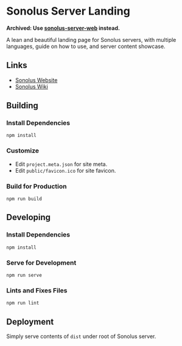 # Sonolus Server Landing

**Archived: Use [sonolus-server-web](https://github.com/Sonolus/sonolus-server-web) instead.**

A lean and beautiful landing page for Sonolus servers, with multiple languages, guide on how to use, and server content showcase.

## Links

-   [Sonolus Website](https://sonolus.com)
-   [Sonolus Wiki](https://wiki.sonolus.com)

## Building

### Install Dependencies

```
npm install
```

### Customize

-   Edit `project.meta.json` for site meta.
-   Edit `public/favicon.ico` for site favicon.

### Build for Production

```
npm run build
```

## Developing

### Install Dependencies

```
npm install
```

### Serve for Development

```
npm run serve
```

### Lints and Fixes Files

```
npm run lint
```

## Deployment

Simply serve contents of `dist` under root of Sonolus server.
